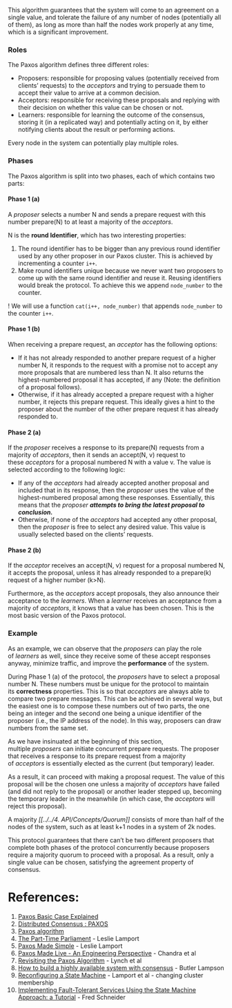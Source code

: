 This algorithm guarantees that the system will come to an agreement on a single value, and tolerate the failure of any number of nodes (potentially all of them), as long as more than half the nodes work properly at any time, which is a significant improvement.
### Roles

The Paxos algorithm defines three different roles:
- Proposers: responsible for proposing values (potentially received from clients’ requests) to the _acceptors_ and trying to persuade them to accept their value to arrive at a common decision.
- Acceptors: responsible for receiving these proposals and replying with their decision on whether this value can be chosen or not.
- Learners: responsible for learning the outcome of the consensus, storing it (in a replicated way) and potentially acting on it, by either notifying clients about the result or performing actions.

Every node in the system can potentially play multiple roles.
### Phases

The Paxos algorithm is split into two phases, each of which contains two parts:
#### Phase 1 (a)
A _proposer_ selects a number N and sends a prepare request with this number prepare(N) to at least a majority of the _acceptors_.

N is the **round Identifier**, which has two interesting properties:

1. The round identifier has to be bigger than any previous round identifier used by any other proposer in our Paxos cluster. This is achieved by incrementing a counter `i++`.
2. Make round identifiers unique because we never want two proposers to come up with the same round identifier and reuse it. Reusing identifiers would break the protocol. To achieve this we append `node_number` to the counter.

! We will use a function `cat(i++, node_number)` that appends `node_number` to the counter `i++`.

#### Phase 1 (b)
When receiving a prepare request, an _acceptor_ has the following options:

- If it has not already responded to another prepare request of a higher number N, it responds to the request with a promise not to accept any more proposals that are numbered less than N. It also returns the highest-numbered proposal it has accepted, if any (Note: the definition of a proposal follows).
- Otherwise, if it has already accepted a prepare request with a higher number, it rejects this prepare request. This ideally gives a hint to the proposer about the number of the other prepare request it has already responded to.

#### Phase 2 (a)
If the _proposer_ receives a response to its prepare(N) requests from a majority of _acceptors_, then it sends an accept(N, v) request to these _acceptors_ for a proposal numbered N with a value v. The value is selected according to the following logic:

- If any of the _acceptors_ had already accepted another proposal and included that in its response, then the _proposer_ uses the value of the highest-numbered proposal among these responses. Essentially, this means that the _proposer_ ***attempts to bring the latest proposal to conclusion.***
- Otherwise, if none of the _acceptors_ had accepted any other proposal, then the _proposer_ is free to select any desired value. This value is usually selected based on the clients’ requests.

#### Phase 2 (b)
If the _acceptor_ receives an accept(N, v) request for a proposal numbered N, it accepts the proposal, unless it has already responded to a prepare(k) request of a higher number (k>N).

Furthermore, as the _acceptors_ accept proposals, they also announce their acceptance to the _learners_. When a _learner_ receives an acceptance from a majority of _acceptors_, it knows that a value has been chosen. This is the most basic version of the Paxos protocol.

### Example

As an example, we can observe that the _proposers_ can play the role of _learners_ as well, since they receive some of these accept responses anyway, minimize traffic, and improve the **performance** of the system.

During Phase 1 (a) of the protocol, the _proposers_ have to select a proposal number N. These numbers must be unique for the protocol to maintain its **correctness** properties. This is so that _acceptors_ are always able to compare two prepare messages. This can be achieved in several ways, but the easiest one is to compose these numbers out of two parts, the one being an integer and the second one being a unique identifier of the proposer (i.e., the IP address of the node). In this way, proposers can draw numbers from the same set.

As we have insinuated at the beginning of this section, multiple _proposers_ can initiate concurrent prepare requests. The proposer that receives a response to its prepare request from a majority of _acceptors_ is essentially elected as the current (but temporary) leader.

As a result, it can proceed with making a proposal request. The value of this proposal will be the chosen one unless a majority of _acceptors_ have failed (and did not reply to the proposal) or another leader stepped up, becoming the temporary leader in the meanwhile (in which case, the _acceptors_ will reject this proposal).

A majority _[[../../4. API/Concepts/Quorum]]_ consists of more than half of the nodes of the system, such as at least k+1 nodes in a system of 2k nodes.

This protocol guarantees that there can’t be two different proposers that complete both phases of the protocol concurrently because proposers require a majority quorum to proceed with a proposal. As a result, only a single value can be chosen, satisfying the agreement property of consensus.

# References:

1. [Paxos Basic Case Explained](https://medium.com/@the.york.wei/paxos-basic-case-explained-db366dad7462)
2. [Distributed Consensus : PAXOS](https://medium.com/@logeshrajendran/paxos-a9d76ebf04f3)
3. [Paxos algorithm](https://martinfowler.com/articles/patterns-of-distributed-systems/paxos.html)
4. [The Part-Time Parliament](https://lamport.azurewebsites.net/pubs/lamport-paxos.pdf) - Leslie Lamport
5. [Paxos Made Simple](https://lamport.azurewebsites.net/pubs/paxos-simple.pdf) - Leslie Lamport
6. [Paxos Made Live - An Engineering Perspective](https://static.googleusercontent.com/media/research.google.com/en/us/archive/paxos_made_live.pdf) - Chandra et al
7. [Revisiting the Paxos Algorithm](https://groups.csail.mit.edu/tds/paxos.html) - Lynch et al
8. [How to build a highly available system with consensus](http://bwl-website.s3-website.us-east-2.amazonaws.com/58-Consensus/Acrobat.pdf) - Butler Lampson
9. [Reconfiguring a State Machine](https://www.microsoft.com/en-us/research/publication/reconfiguring-a-state-machine/) - Lamport et al - changing cluster membership
10. [Implementing Fault-Tolerant Services Using the State Machine Approach: a Tutorial](https://citeseer.ist.psu.edu/viewdoc/summary?doi=10.1.1.20.4762) - Fred Schneider